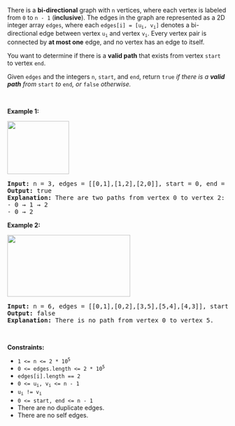<div><p>There is a <strong>bi-directional</strong> graph with <code>n</code> vertices, where each vertex is labeled from <code>0</code> to <code>n - 1</code> (<strong>inclusive</strong>). The edges in the graph are represented as a 2D integer array <code>edges</code>, where each <code>edges[i] = [u<sub>i</sub>, v<sub>i</sub>]</code> denotes a bi-directional edge between vertex <code>u<sub>i</sub></code> and vertex <code>v<sub>i</sub></code>. Every vertex pair is connected by <strong>at most one</strong> edge, and no vertex has an edge to itself.</p>

<p>You want to determine if there is a <strong>valid path</strong> that exists from vertex <code>start</code> to vertex <code>end</code>.</p>

<p>Given <code>edges</code> and the integers <code>n</code>, <code>start</code>, and <code>end</code>, return <code>true</code><em> if there is a <strong>valid path</strong> from </em><code>start</code><em> to </em><code>end</code><em>, or </em><code>false</code><em> otherwise</em><em>.</em></p>

<p>&nbsp;</p>
<p><strong>Example 1:</strong></p>
<img alt="" src="https://assets.leetcode.com/uploads/2021/08/14/validpath-ex1.png" style="width: 141px; height: 121px;">
<pre><strong>Input:</strong> n = 3, edges = [[0,1],[1,2],[2,0]], start = 0, end = 2
<strong>Output:</strong> true
<strong>Explanation:</strong> There are two paths from vertex 0 to vertex 2:
- 0 → 1 → 2
- 0 → 2
</pre>

<p><strong>Example 2:</strong></p>
<img alt="" src="https://assets.leetcode.com/uploads/2021/08/14/validpath-ex2.png" style="width: 281px; height: 141px;">
<pre><strong>Input:</strong> n = 6, edges = [[0,1],[0,2],[3,5],[5,4],[4,3]], start = 0, end = 5
<strong>Output:</strong> false
<strong>Explanation:</strong> There is no path from vertex 0 to vertex 5.
</pre>

<p>&nbsp;</p>
<p><strong>Constraints:</strong></p>

<ul>
	<li><code>1 &lt;= n &lt;= 2 * 10<sup>5</sup></code></li>
	<li><code>0 &lt;= edges.length &lt;= 2 * 10<sup>5</sup></code></li>
	<li><code>edges[i].length == 2</code></li>
	<li><code>0 &lt;= u<sub>i</sub>, v<sub>i</sub> &lt;= n - 1</code></li>
	<li><code>u<sub>i</sub> != v<sub>i</sub></code></li>
	<li><code>0 &lt;= start, end &lt;= n - 1</code></li>
	<li>There are no duplicate edges.</li>
	<li>There are no self edges.</li>
</ul>
</div>